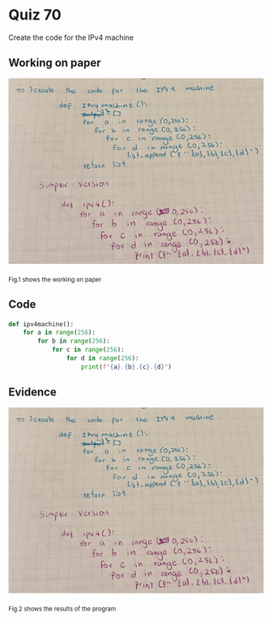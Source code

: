 # Quiz 70

Create the code for the IPv4 machine


## Working on paper

![IMG_9452.jpg](https://github.com/loogmaii/year_2/blob/main/quizzes/images/IMG_9452.jpg)

<sub>Fig.1 shows the working on paper


## Code

```py
def ipv4machine():
    for a in range(256):
        for b in range(256):
            for c in range(256):
                for d in range(256):
                    print(f"{a}.{b}.{c}.{d}")
```

## Evidence

![IMG_9452.jpg](https://github.com/loogmaii/year_2/blob/main/quizzes/images/IMG_9452.jpg)

<sub>Fig.2 shows the results of the program
